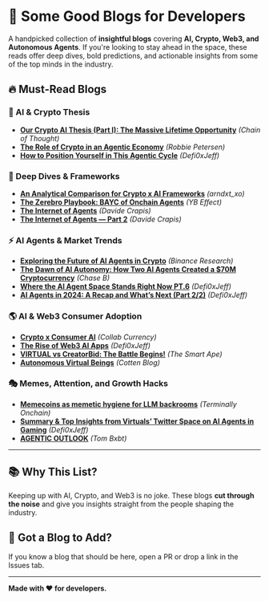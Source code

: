 # 📝 Some Good Blogs for Developers  

A handpicked collection of **insightful blogs** covering **AI, Crypto, Web3, and Autonomous Agents**. If you're looking to stay ahead in the space, these reads offer deep dives, bold predictions, and actionable insights from some of the top minds in the industry.  

## 🔥 Must-Read Blogs  

### 🚀 AI & Crypto Thesis  
- **[Our Crypto AI Thesis (Part I): The Massive Lifetime Opportunity](https://www.chainofthought.xyz/p/crypto-ai-a-f-king-big-opportunity-part-i)** *(Chain of Thought)*  
- **[The Role of Crypto in an Agentic Economy](https://x.com/robbiepetersen_/status/1864351850134216966)** *(Robbie Petersen)*  
- **[How to Position Yourself in This Agentic Cycle](https://x.com/Defi0xJeff/status/1873272066834841699)** *(Defi0xJeff)*  

### 🧠 Deep Dives & Frameworks  
- **[An Analytical Comparison for Crypto x AI Frameworks](https://x.com/arndxt_xo/status/1874428585609708028)** *(arndxt_xo)*  
- **[The Zerebro Playbook: BAYC of Onchain Agents](https://x.com/yb_effect/status/1856545765734133918)** *(YB Effect)*  
- **[The Internet of Agents](https://davidecrapis.notion.site/The-Internet-of-Agents-23aa09799b9c4620a1a287926bcfd6af)** *(Davide Crapis)*  
- **[The Internet of Agents — Part 2](https://davidecrapis.notion.site/The-Internet-of-Agents-Part-2-170bb96d745a80cea741c24a5eae6a80)** *(Davide Crapis)*  

### ⚡ AI Agents & Market Trends  
- **[Exploring the Future of AI Agents in Crypto](https://www.binance.com/en/research/analysis/exploring-the-future-of-ai-agents-in-crypto)** *(Binance Research)*  
- **[The Dawn of AI Autonomy: How Two AI Agents Created a $70M Cryptocurrency](https://x.com/itsmechaseb/status/1857511608810901941)** *(Chase B)*  
- **[Where the AI Agent Space Stands Right Now PT.6](https://x.com/Defi0xJeff/status/1872594628756877423)** *(Defi0xJeff)*  
- **[AI Agents in 2024: A Recap and What’s Next (Part 2/2)](https://x.com/Defi0xJeff/status/1870878345979908321)** *(Defi0xJeff)*  

### 🌎 AI & Web3 Consumer Adoption  
- **[Crypto x Consumer AI](https://medium.com/collab-currency/crypto-x-consumer-ai-7dee0eeadab9)** *(Collab Currency)*  
- **[The Rise of Web3 AI Apps](https://x.com/Defi0xJeff/status/1874342579896279372)** *(Defi0xJeff)*  
- **[VIRTUAL vs CreatorBid: The Battle Begins!](https://x.com/the_smart_ape/status/1875936552683282540)** *(The Smart Ape)*  
- **[Autonomous Virtual Beings](https://blog.cotten.io/autonomous-virtual-beings-aaef7cbbe5de)** *(Cotten Blog)*  

### 🎭 Memes, Attention, and Growth Hacks  
- **[Memecoins as memetic hygiene for LLM backrooms](https://terminallyonchain.xyz/goat)** *(Terminally Onchain)*  
- **[Summary & Top Insights from Virtuals’ Twitter Space on AI Agents in Gaming](https://x.com/Defi0xJeff/status/1877386797615112199)** *(Defi0xJeff)*  
- **[AGENTIC OUTLOOK](https://x.com/tombxbt/status/1880562511931654506)** *(Tom Bxbt)*  

---  

## 📚 Why This List?  
Keeping up with AI, Crypto, and Web3 is no joke. These blogs **cut through the noise** and give you insights straight from the people shaping the industry.  

## 🚀 Got a Blog to Add?  
If you know a blog that should be here, open a PR or drop a link in the Issues tab.  

---  

**Made with ❤️ for developers.**  
